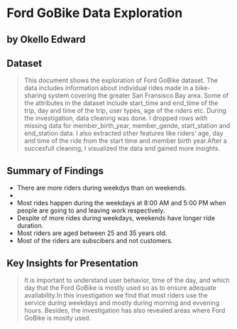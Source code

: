# Ford GoBike Data Exploration
## by Okello Edward


## Dataset

> This document shows the exploration of Ford GoBike dataset. The data includes information about individual rides made in a bike-sharing system covering the greater San Fransisco Bay area. Some of the attributes in the dataset include start_time and end_time of the trip, day and time of the trip, user types, age of the riders etc.
During the investigation, data cleaning was done. I dropped rows with missing data for member_birth_year, member_gende, start_station and end_station data. I also extracted other features like riders' age, day and time of the ride from the start time and member birth year.After a succesfull cleaning, I visualized the data and gained more insights.


## Summary of Findings

> 
<ul>
    <li>There are more riders during weekdys than on weekends.<li>
    <li>Most rides happen during the weekdays at 8:00 AM and 5:00 PM when people are going to and leaving work respectively.</li>
    <li>Despite of more rides during weekdays, weekends have longer ride duration.</li>
    <li>Most riders are aged between 25 and 35 years old.</li>
    <li>Most of the riders are subscibers and not customers.</li>
 </ul>


## Key Insights for Presentation

> It is important to understand user behavior, time of the day, and which day that the Ford GoBike is mostly used so as to ensure adequate availability.In this investigation we find that most riders use the service during weekdays and mostly during morning and evvening hours. Besides, the investigation has also revealed areas where Ford GoBike is mostly used.
